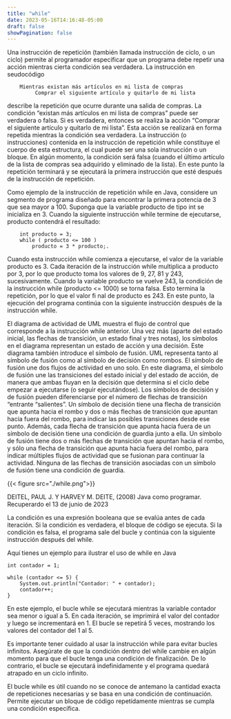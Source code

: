 ```yaml
---
title: "while"
date: 2023-05-16T14:16:48-05:00
draft: false
showPagination: false
---
```


Una instrucción de repetición (también llamada instrucción de ciclo, o un ciclo) permite al programador 
especificar que un programa debe repetir una acción mientras cierta condición sea verdadera. La instrucción en 
seudocódigo

        Mientras existan más artículos en mi lista de compras
             Comprar el siguiente artículo y quitarlo de mi lista

describe la repetición que ocurre durante una salida de compras. La condición “existan más artículos en mi lista de compras” puede ser verdadera o falsa. Si es verdadera, entonces se realiza la acción “Comprar el siguiente artículo y quitarlo de mi lista”. Esta acción se realizará en forma repetida mientras la condición sea verdadera. La instrucción (o instrucciones) contenida en la instrucción de repetición while constituye el cuerpo de esta estructura, el cual puede ser una sola instrucción o un bloque. En algún momento, la condición será falsa (cuando el último artículo de la lista de compras sea adquirido y eliminado de la lista). En este punto la repetición terminará y se ejecutará la primera instrucción que esté después de la instrucción de repetición.

Como ejemplo de la instrucción de repetición while en Java, considere un segmento de programa diseñado para encontrar la primera potencia de 3 que sea mayor a 100. Suponga que la variable producto de tipo int se inicializa en 3. Cuando la siguiente instrucción while termine de ejecutarse, producto contendrá el resultado:

        int producto = 3;
        while ( producto <= 100 )
            producto = 3 * producto;.

Cuando esta instrucción while comienza a ejecutarse, el valor de la variable producto es 3. Cada iteración de la instrucción while multiplica a producto por 3, por lo que producto toma los valores de 9, 27, 81 y 243, sucesivamente. Cuando la variable producto se vuelve 243, la condición de la instrucción while (producto <= 1000) se torna falsa. Esto termina la repetición, por lo que el valor fi nal de producto es 243. En este punto, la ejecución del programa continúa con la siguiente instrucción después de la instrucción while.

El diagrama de actividad de UML muestra el flujo de control que corresponde a la instrucción while anterior. Una vez más (aparte del estado inicial, las flechas de transición, un estado final y tres notas), los símbolos en el diagrama representan un estado de acción y una decisión. Este diagrama también introduce el símbolo de fusión. UML representa tanto al símbolo de fusión como al símbolo de decisión como rombos. El símbolo de fusión une dos flujos de actividad en uno solo. En este diagrama, el símbolo de fusión une las transiciones del estado inicial y del estado de acción, de manera que ambas fluyan en la decisión que determina si el ciclo debe empezar a ejecutarse (o seguir ejecutándose). Los símbolos de decisión y de fusión pueden diferenciarse por el número de flechas de transición “entrante “salientes”. Un símbolo de decisión tiene una flecha de transición que apunta hacia el rombo y dos o más flechas de transición que apuntan hacia fuera del rombo, para indicar las posibles transiciones desde ese punto. Además, cada flecha de transición que apunta hacia fuera de un símbolo de decisión tiene una condición de guardia junto a ella. Un símbolo de fusión tiene dos o más flechas de transición que apuntan hacia el rombo, y sólo una flecha de transición que apunta hacia fuera del rombo, para indicar múltiples flujos de actividad que se fusionan para continuar la actividad. Ninguna de las flechas de transición asociadas con un símbolo de fusión tiene una condición de guardia.

{{< figure src="./while.png">}}

DEITEL, PAUL J. Y HARVEY M. DEITE, (2008) Java como programar. Recuperardo el 13 de junio de 2023

La condición es una expresión booleana que se evalúa antes de cada iteración. Si la condición es verdadera, el bloque de código se ejecuta. Si la condición es falsa, el programa sale del bucle y continúa con la siguiente instrucción después del while.

Aquí tienes un ejemplo para ilustrar el uso de while en Java

    int contador = 1;

    while (contador <= 5) {
        System.out.println("Contador: " + contador);
        contador++;
    }

En este ejemplo, el bucle while se ejecutará mientras la variable contador sea menor o igual a 5. En cada iteración, se imprimirá el valor del contador y luego se incrementará en 1. El bucle se repetirá 5 veces, mostrando los valores del contador del 1 al 5.

Es importante tener cuidado al usar la instrucción while para evitar bucles infinitos. Asegúrate de que la condición dentro del while cambie en algún momento para que el bucle tenga una condición de finalización. De lo contrario, el bucle se ejecutará indefinidamente y el programa quedará atrapado en un ciclo infinito.

El bucle while es útil cuando no se conoce de antemano la cantidad exacta de repeticiones necesarias y se basa en una condición de continuación. Permite ejecutar un bloque de código repetidamente mientras se cumpla una condición específica.
